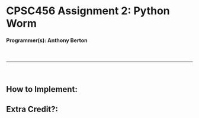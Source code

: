 # CPSC456 Assignment 2: Python Worm

#### Programmer(s): Anthony Berton
<br>

---
<br>

## How to Implement:

## Extra Credit?:
